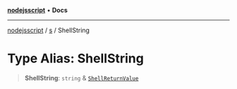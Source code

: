 [**nodejsscript**](../../../README.md) • **Docs**

***

[nodejsscript](../../../README.md) / [s](../README.md) / ShellString

# Type Alias: ShellString

> **ShellString**: `string` & [`ShellReturnValue`](../interfaces/ShellReturnValue.md)
